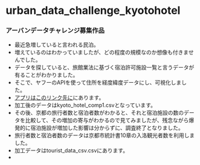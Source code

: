# urban_data_challenge_kyotohotel
### アーバンデータチャレンジ募集作品      

- 最近急増していると言われる民泊。    
- 増えているのはわかっていましたが、どの程度の規模なのか想像も付きませんでした。    
- データを探していると、旅館業法に基づく宿泊許可施設一覧と言うデータが有ることがわかりました。     
- そこで、ヤフーのAPIを使って住所を経度緯度データにし、可視化しました。     
- [アプリはこのリンク先に](https://my-dash-kyoto.herokuapp.com/)にあります。
- 加工後のデータはkyoto_hotel_comp1.csvとなっています。     
- その後、京都の旅行者数と宿泊者数がわかると、それと宿泊施設の数のデータを比較して、その増加の寄与がわかるので見てみましたが、残念ながら爆発的に宿泊施設が増加した影響は分からずに、調査終了となりました。     
- 旅行者数と宿泊者数のデータは京都市統計書10章の入洛観光者数を利用しました。    
- 加工データはtourist_data_csv.csvにあります。     
- 
